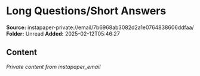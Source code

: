 # Long Questions/Short Answers

**Source:** instapaper-private://email/7b6968ab3082d2a1e0764838606ddfaa/
**Folder:** Unread
**Added:** 2025-02-12T05:46:27




## Content
*Private content from instapaper_email*
